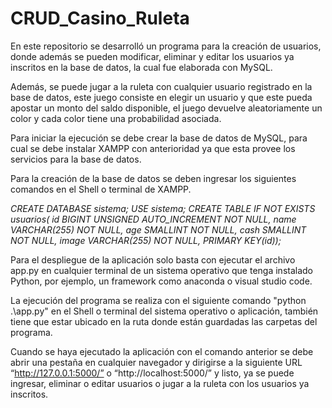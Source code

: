 # CRUD_Casino_Ruleta

En este repositorio se desarrolló un programa para la creación de usuarios, donde además se pueden modificar, eliminar y editar los usuarios ya inscritos en la base de datos, la cual fue elaborada con MySQL.

Además, se puede jugar a la ruleta con cualquier usuario registrado en la base de datos, este juego consiste en elegir un usuario y que este pueda apostar un monto del saldo disponible, el juego devuelve aleatoriamente un color y cada color tiene una probabilidad asociada.

Para iniciar la ejecución se debe crear la base de datos de MySQL, para cual se debe instalar XAMPP con anterioridad ya que esta provee los servicios para la base de datos.

Para la creación de la base de datos se deben ingresar los siguientes comandos en el Shell o terminal de XAMPP.

*CREATE DATABASE sistema;*
*USE sistema;*
*CREATE TABLE IF NOT EXISTS usuarios( id BIGINT UNSIGNED AUTO_INCREMENT NOT NULL, name VARCHAR(255) NOT NULL, age SMALLINT NOT NULL, cash SMALLINT NOT NULL, image VARCHAR(255) NOT NULL, PRIMARY KEY(id));*

Para el despliegue de la aplicación solo basta con ejecutar el archivo app.py en cualquier terminal de un sistema operativo que tenga instalado Python, por ejemplo, un framework como anaconda o visual studio code.

La ejecución del programa se realiza con el siguiente comando "python .\app.py" en el Shell o terminal del sistema operativo o aplicación, también tiene que estar ubicado en la ruta donde están guardadas las carpetas del programa.

Cuando se haya ejecutado la aplicación con el comando anterior se debe abrir una pestaña en cualquier navegador y dirigirse a la siguiente URL “http://127.0.0.1:5000/” o “http://localhost:5000/” y listo, ya se puede ingresar, eliminar o editar usuarios o jugar a la ruleta con los usuarios ya inscritos.

